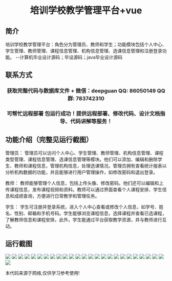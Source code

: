 <p><h1 align="center">培训学校教学管理平台+vue</h1></p>

## 简介
培训学校教学管理平台：角色分为管理员、教师和学生；功能模块包括个人中心、学生管理、教师管理、课程信息管理、机构信息管理、选课信息管理和注册登录功能。    --计算机毕业设计源码；毕设源码；java毕业设计源码


## 联系方式
<p><h3 align="center">获取完整代码与数据库文件 + 微信：deepguan QQ: 86050149 QQ群: 783742310</h3></p>
<p><h3 align="center">可帮忙远程部署 包运行成功！提供远程部署、修改代码、设计文档指导、代码讲解等服务！</h3></p>

## 功能介绍（完整见运行截图）
管理员：  管理员可以访问个人中心、学生管理、教师管理、机构信息管理、课程类型管理、课程信息管理、选课信息管理等模块。他们可以添加、编辑和删除学生、教师和课程信息，管理机构信息，处理选课情况。管理员拥有查看统计报表以分析机构数据的功能，并且能够进行用户管理操作，如修改密码和退出登录。  

教师：  教师能够管理个人信息，包括上传头像、修改密码。他们还可以编辑和上传课程信息，发布课程视频和资料。教师可以通过界面查看个人课程安排、学生信息和成绩查询，方便进行日常教学和管理任务。  

学生：  学生可注册并登录系统，进入个人中心查看或修改个人信息，如学号、姓名、性别、邮箱和手机号码。学生能够浏览课程信息，选择课程并查看已选课程，了解教师信息和课程安排。此外，学生能通过平台获取教学资源，并与教师进行互动。


## 运行截图
![](https://bs-1329754181.cos.ap-shanghai.myqcloud.com/ssm/TrainingSchoolManagementPlatform/img/001.jpg)
![](https://bs-1329754181.cos.ap-shanghai.myqcloud.com/ssm/TrainingSchoolManagementPlatform/img/002.jpg)
![](https://bs-1329754181.cos.ap-shanghai.myqcloud.com/ssm/TrainingSchoolManagementPlatform/img/003.jpg)
![](https://bs-1329754181.cos.ap-shanghai.myqcloud.com/ssm/TrainingSchoolManagementPlatform/img/004.jpg)
![](https://bs-1329754181.cos.ap-shanghai.myqcloud.com/ssm/TrainingSchoolManagementPlatform/img/005.jpg)
![](https://bs-1329754181.cos.ap-shanghai.myqcloud.com/ssm/TrainingSchoolManagementPlatform/img/006.jpg)
![](https://bs-1329754181.cos.ap-shanghai.myqcloud.com/ssm/TrainingSchoolManagementPlatform/img/007.jpg)
![](https://bs-1329754181.cos.ap-shanghai.myqcloud.com/ssm/TrainingSchoolManagementPlatform/img/008.jpg)
![](https://bs-1329754181.cos.ap-shanghai.myqcloud.com/ssm/TrainingSchoolManagementPlatform/img/009.jpg)
![](https://bs-1329754181.cos.ap-shanghai.myqcloud.com/ssm/TrainingSchoolManagementPlatform/img/010.jpg)
![](https://bs-1329754181.cos.ap-shanghai.myqcloud.com/ssm/TrainingSchoolManagementPlatform/img/011.jpg)
![](https://bs-1329754181.cos.ap-shanghai.myqcloud.com/ssm/TrainingSchoolManagementPlatform/img/012.jpg)
![](https://bs-1329754181.cos.ap-shanghai.myqcloud.com/ssm/TrainingSchoolManagementPlatform/img/013.jpg)
![](https://bs-1329754181.cos.ap-shanghai.myqcloud.com/ssm/TrainingSchoolManagementPlatform/img/014.jpg)
![](https://bs-1329754181.cos.ap-shanghai.myqcloud.com/ssm/TrainingSchoolManagementPlatform/img/015.jpg)
![](https://bs-1329754181.cos.ap-shanghai.myqcloud.com/ssm/TrainingSchoolManagementPlatform/img/016.jpg)
![](https://bs-1329754181.cos.ap-shanghai.myqcloud.com/ssm/TrainingSchoolManagementPlatform/img/017.jpg)
![](https://bs-1329754181.cos.ap-shanghai.myqcloud.com/ssm/TrainingSchoolManagementPlatform/img/018.jpg)
![](https://bs-1329754181.cos.ap-shanghai.myqcloud.com/ssm/TrainingSchoolManagementPlatform/img/019.jpg)
![](https://bs-1329754181.cos.ap-shanghai.myqcloud.com/ssm/TrainingSchoolManagementPlatform/img/020.jpg)
![](https://bs-1329754181.cos.ap-shanghai.myqcloud.com/ssm/TrainingSchoolManagementPlatform/img/021.jpg)
![](https://bs-1329754181.cos.ap-shanghai.myqcloud.com/ssm/TrainingSchoolManagementPlatform/img/022.jpg)
![](https://bs-1329754181.cos.ap-shanghai.myqcloud.com/ssm/TrainingSchoolManagementPlatform/img/023.jpg)
![](https://bs-1329754181.cos.ap-shanghai.myqcloud.com/ssm/TrainingSchoolManagementPlatform/img/024.jpg)
![](https://bs-1329754181.cos.ap-shanghai.myqcloud.com/ssm/TrainingSchoolManagementPlatform/img/025.jpg)
![](https://bs-1329754181.cos.ap-shanghai.myqcloud.com/ssm/TrainingSchoolManagementPlatform/img/026.jpg)

<p>本代码来源于网络,仅供学习参考使用!</p>
